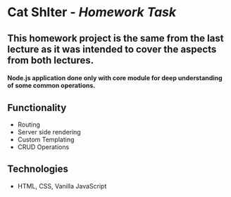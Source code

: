 # Cat Shlter - *Homework Task*

## This homework project is the same from the last lecture as it was intended to cover the aspects from both lectures.

#### Node.js application done only with core module for deep understanding of some common operations.



## Functionality


-   Routing
-   Server side rendering
-   Custom Templating
-   CRUD Operations


## Technologies

-   HTML, CSS, Vanilla JavaScript
